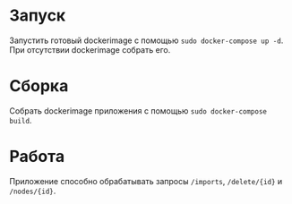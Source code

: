 # Запуск
Запустить готовый dockerimage с помощью `sudo docker-compose up -d`.
При отсутствии dockerimage собрать его.

# Сборка 
Собрать dockerimage приложения с помощью `sudo docker-compose build`.

# Работа
Приложение способно обрабатывать запросы `/imports`, `/delete/{id}` и `/nodes/{id}`.
